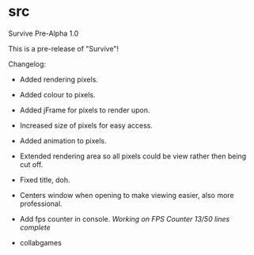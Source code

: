 src
===

Survive Pre-Alpha 1.0

This is a pre-release of "Survive"!

Changelog:
- Added rendering pixels.
- Added colour to pixels.
- Added jFrame for pixels to render upon.
- Increased size of pixels for easy access.
- Added animation to pixels.
- Extended rendering area so all pixels could be view rather then being cut off.
- Fixed title, doh.
- Centers window when opening to make viewing easier, also more professional.
- Add fps counter in console.
 *Working on FPS Counter 13/50 lines complete*

- collabgames
